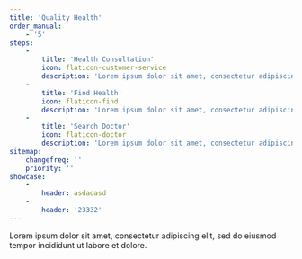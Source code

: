 ```yaml
---
title: 'Quality Health'
order_manual:
    - '5'
steps:
    -
        title: 'Health Consultation'
        icon: flaticon-customer-service
        description: 'Lorem ipsum dolor sit amet, consectetur adipiscing elit, sed do eiusmod tempor incididunt.'
    -
        title: 'Find Health'
        icon: flaticon-find
        description: 'Lorem ipsum dolor sit amet, consectetur adipiscing elit, sed do eiusmod tempor incididunt.'
    -
        title: 'Search Doctor'
        icon: flaticon-doctor
        description: 'Lorem ipsum dolor sit amet, consectetur adipiscing elit, sed do eiusmod tempor incididunt. '
sitemap:
    changefreq: ''
    priority: ''
showcase:
    -
        header: asdadasd
    -
        header: '23332'
---
```


Lorem ipsum dolor sit amet, consectetur adipiscing elit, sed do eiusmod tempor incididunt ut labore et dolore.